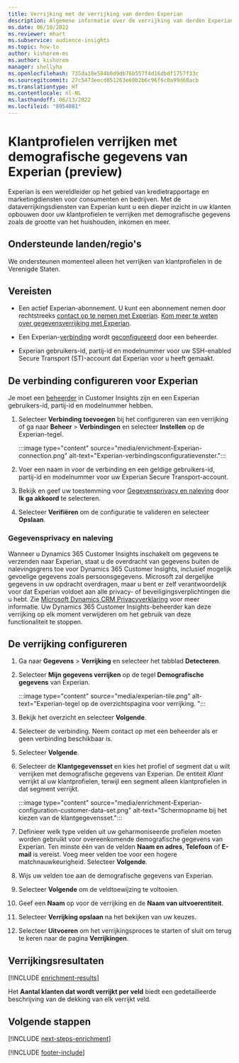 ```yaml
---
title: Verrijking met de verrijking van derden Experian
description: Algemene informatie over de verrijking van derden Experian.
ms.date: 06/10/2022
ms.reviewer: mhart
ms.subservice: audience-insights
ms.topic: how-to
author: kishorem-ms
ms.author: kishorem
manager: shellyha
ms.openlocfilehash: 735da18e584b0d9db76b557f4d16dbdf1757f33c
ms.sourcegitcommit: 27c5473eecd851263e60b2b6c96f6c0a99d68acb
ms.translationtype: HT
ms.contentlocale: nl-NL
ms.lasthandoff: 06/13/2022
ms.locfileid: "8954081"
---
```

# <a name="enrich-customer-profiles-with-demographics-from-experian-preview"></a>Klantprofielen verrijken met demografische gegevens van Experian (preview)

Experian is een wereldleider op het gebied van kredietrapportage en marketingdiensten voor consumenten en bedrijven. Met de dataverrijkingsdiensten van Experian kunt u een dieper inzicht in uw klanten opbouwen door uw klantprofielen te verrijken met demografische gegevens zoals de grootte van het huishouden, inkomen en meer.

## <a name="supported-countriesregions"></a>Ondersteunde landen/regio's

We ondersteunen momenteel alleen het verrijken van klantprofielen in de Verenigde Staten.

## <a name="prerequisites"></a>Vereisten

- Een actief Experian-abonnement. U kunt een abonnement nemen door rechtstreeks [contact op te nemen met Experian](https://www.experian.com/marketing-services/contact). [Kom meer te weten over gegevensverrijking met Experian](https://www.experian.com/marketing-services/microsoft?cmpid=ems_web_mci_cdppage).

- Een Experian-[verbinding](connections.md) wordt [geconfigureerd](#configure-the-connection-for-experian) door een beheerder.

- Experian gebruikers-id, partij-id en modelnummer voor uw SSH-enabled Secure Transport (ST)-account dat Experian voor u heeft gemaakt.

## <a name="configure-the-connection-for-experian"></a>De verbinding configureren voor Experian

Je moet een [beheerder](permissions.md#admin) in Customer Insights zijn en een Experian gebruikers-id, partij-id en modelnummer hebben.

1. Selecteer **Verbinding toevoegen** bij het configureren van een verrijking of ga naar **Beheer** > **Verbindingen** en selecteer **Instellen** op de Experian-tegel.

   :::image type="content" source="media/enrichment-Experian-connection.png" alt-text="Experian-verbindingsconfiguratievenster.":::

1. Voer een naam in voor de verbinding en een geldige gebruikers-id, partij-id en modelnummer voor uw Experian Secure Transport-account.

1. Bekijk en geef uw toestemming voor [Gegevensprivacy en naleving](#data-privacy-and-compliance) door **Ik ga akkoord** te selecteren.

1. Selecteer **Verifiëren** om de configuratie te valideren en selecteer **Opslaan**.

### <a name="data-privacy-and-compliance"></a>Gegevensprivacy en naleving

Wanneer u Dynamics 365 Customer Insights inschakelt om gegevens te verzenden naar Experian, staat u de overdracht van gegevens buiten de nalevingsgrens toe voor Dynamics 365 Customer Insights, inclusief mogelijk gevoelige gegevens zoals persoonsgegevens. Microsoft zal dergelijke gegevens in uw opdracht overdragen, maar u bent er zelf verantwoordelijk voor dat Experian voldoet aan alle privacy- of beveiligingsverplichtingen die u hebt. Zie [Microsoft Dynamics CRM Privacyverklaring](https://go.microsoft.com/fwlink/?linkid=396732) voor meer informatie. Uw Dynamics 365 Customer Insights-beheerder kan deze verrijking op elk moment verwijderen om het gebruik van deze functionaliteit te stoppen.

## <a name="configure-the-enrichment"></a>De verrijking configureren

1. Ga naar **Gegevens** > **Verrijking** en selecteer het tabblad **Detecteren**.

1. Selecteer **Mijn gegevens verrijken** op de tegel **Demografische gegevens** van Experian.

   :::image type="content" source="media/experian-tile.png" alt-text="Experian-tegel op de overzichtspagina voor verrijking. ":::

1. Bekijk het overzicht en selecteer **Volgende**.

1. Selecteer de verbinding. Neem contact op met een beheerder als er geen verbinding beschikbaar is.

1. Selecteer **Volgende**.

1. Selecteer de **Klantgegevensset** en kies het profiel of segment dat u wilt verrijken met demografische gegevens van Experian. De entiteit *Klant* verrijkt al uw klantprofielen, terwijl een segment alleen klantprofielen in dat segment verrijkt.

    :::image type="content" source="media/enrichment-Experian-configuration-customer-data-set.png" alt-text="Schermopname bij het kiezen van de klantgegevensset.":::

1. Definieer welk type velden uit uw geharmoniseerde profielen moeten worden gebruikt voor overeenkomende demografische gegevens van Experian. Ten minste één van de velden **Naam en adres**, **Telefoon** of **E-mail** is vereist. Voeg meer velden toe voor een hogere matchnauwkeurigheid. Selecteer **Volgende**.

1. Wijs uw velden toe aan de demografische gegevens van Experian.

1. Selecteer **Volgende** om de veldtoewijzing te voltooien.

1. Geef een **Naam** op voor de verrijking en de **Naam van uitvoerentiteit**.

1. Selecteer **Verrijking opslaan** na het bekijken van uw keuzes.

1. Selecteer **Uitvoeren** om het verrijkingsproces te starten of sluit om terug te keren naar de pagina **Verrijkingen**.

## <a name="enrichment-results"></a>Verrijkingsresultaten

[!INCLUDE [enrichment-results](includes/enrichment-results.md)]

Het **Aantal klanten dat wordt verrijkt per veld** biedt een gedetailleerde beschrijving van de dekking van elk verrijkt veld.

## <a name="next-steps"></a>Volgende stappen

[!INCLUDE [next-steps-enrichment](includes/next-steps-enrichment.md)]

[!INCLUDE [footer-include](includes/footer-banner.md)]
